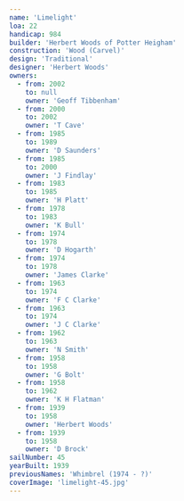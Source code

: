 ```yaml
---
name: 'Limelight'
loa: 22
handicap: 984
builder: 'Herbert Woods of Potter Heigham'
construction: 'Wood (Carvel)'
design: 'Traditional'
designer: 'Herbert Woods'
owners:
  - from: 2002
    to: null
    owner: 'Geoff Tibbenham'
  - from: 2000
    to: 2002
    owner: 'T Cave'
  - from: 1985
    to: 1989
    owner: 'D Saunders'
  - from: 1985
    to: 2000
    owner: 'J Findlay'
  - from: 1983
    to: 1985
    owner: 'H Platt'
  - from: 1978
    to: 1983
    owner: 'K Bull'
  - from: 1974
    to: 1978
    owner: 'D Hogarth'
  - from: 1974
    to: 1978
    owner: 'James Clarke'
  - from: 1963
    to: 1974
    owner: 'F C Clarke'
  - from: 1963
    to: 1974
    owner: 'J C Clarke'
  - from: 1962
    to: 1963
    owner: 'N Smith'
  - from: 1958
    to: 1958
    owner: 'G Bolt'
  - from: 1958
    to: 1962
    owner: 'K H Flatman'
  - from: 1939
    to: 1958
    owner: 'Herbert Woods'
  - from: 1939
    to: 1958
    owner: 'D Brock'
sailNumber: 45
yearBuilt: 1939
previousNames: 'Whimbrel (1974 - ?)'
coverImage: 'limelight-45.jpg'
---
```

